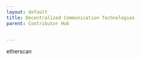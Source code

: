 ```yaml
---
layout: default
title: Decentralized Communication Technologies
parent: Contributor Hub


---
```


etherscan